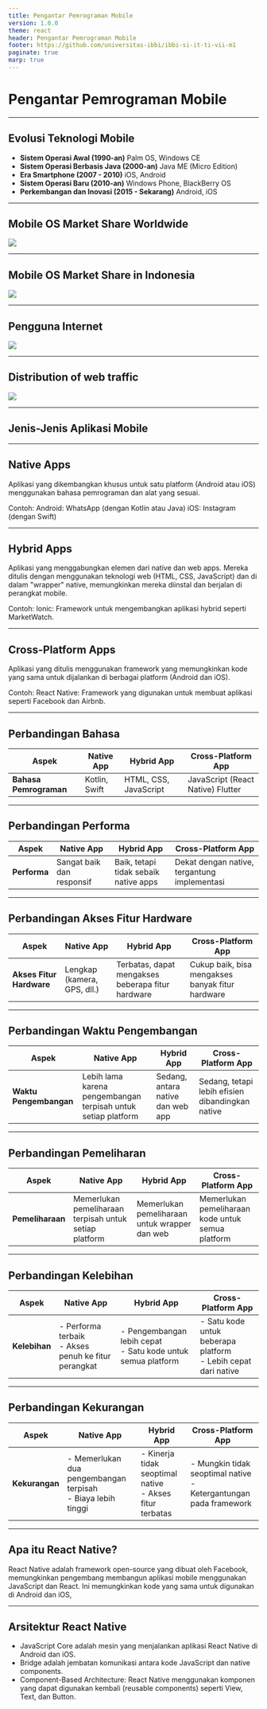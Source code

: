 ```yaml
---
title: Pengantar Pemrograman Mobile
version: 1.0.0
theme: react
header: Pengantar Pemrograman Mobile
footer: https://github.com/universitas-ibbi/ibbi-si-it-ti-vii-m1
paginate: true
marp: true
---
```


<!-- 
_class: lead 
_paginate: skip
-->

# Pengantar Pemrograman Mobile

---

## Evolusi Teknologi Mobile

- **Sistem Operasi Awal (1990-an)**
    Palm OS, Windows CE
- **Sistem Operasi Berbasis Java (2000-an)**
    Java ME (Micro Edition)
- **Era Smartphone (2007 - 2010)**
    iOS, Android
- **Sistem Operasi Baru (2010-an)**
    Windows Phone, BlackBerry OS
- **Perkembangan dan Inovasi (2015 - Sekarang)**
    Android, iOS

---

## Mobile OS Market Share Worldwide

<!-- _footer: https://gs.statcounter.com/os-market-share/mobile/worldwide -->


![](images/minggu-2-2.png)


---

## Mobile OS Market Share in Indonesia

<!-- 
_footer: https://gs.statcounter.com/os-market-share/mobile/indonesia/#monthly-202308-202409-bar -->

![](images/minggu-2-3.png)

---

## Pengguna Internet

<!-- _footer: https://tekno.kompas.com/read/2022/05/09/19300027/lebih-dari-90-persen-warganet-indonesia-mengakses-internet-lewat-ponsel -->

![](images/minggu-2-4.png)

---

## Distribution of web traffic

<!-- _footer: https://www.statista.com/statistics/1362949/indonesia-share-of-web-traffic-by-device/#:~:text=As%20of%20December%202023%2C%20around,and%20desktop%20computers%20that%20year. -->

![](images/minggu-2-5.png)

---

## Jenis-Jenis Aplikasi Mobile

--- 

## Native Apps

Aplikasi yang dikembangkan khusus untuk satu platform (Android atau iOS) menggunakan bahasa pemrograman dan alat yang sesuai.

Contoh:
Android: WhatsApp (dengan Kotlin atau Java)
iOS: Instagram (dengan Swift)

--- 

## Hybrid Apps

Aplikasi yang menggabungkan elemen dari native dan web apps. Mereka ditulis dengan menggunakan teknologi web (HTML, CSS, JavaScript) dan di dalam "wrapper" native, memungkinkan mereka diinstal dan berjalan di perangkat mobile.

Contoh:
Ionic: Framework untuk mengembangkan aplikasi hybrid seperti MarketWatch.

---

## Cross-Platform Apps

Aplikasi yang ditulis menggunakan framework yang memungkinkan kode yang sama untuk dijalankan di berbagai platform (Android dan iOS).

Contoh:
React Native: Framework yang digunakan untuk membuat aplikasi seperti Facebook dan Airbnb.

---

## Perbandingan Bahasa

| **Aspek**                | **Native App**                                                                             | **Hybrid App**                                                                          | **Cross-Platform App**                                                                                              |
| ------------------------ | ------------------------------------------------------------------------------------------ | --------------------------------------------------------------------------------------- | ------------------------------------------------------------------------------------------------------------------- |
| **Bahasa Pemrograman** | Kotlin, Swift                                | HTML, CSS, JavaScript                      | JavaScript (React Native) Flutter        |

---

## Perbandingan Performa

| **Aspek**                | **Native App**                                                                             | **Hybrid App**                                                                          | **Cross-Platform App**                                                                                              |
| ------------------------ | ------------------------------------------------------------------------------------------ | --------------------------------------------------------------------------------------- | ------------------------------------------------------------------------------------------------------------------- |
| **Performa**             | Sangat baik dan responsif                                                                  | Baik, tetapi tidak sebaik native apps                                                   | Dekat dengan native, tergantung implementasi                                                                        |

---

## Perbandingan Akses Fitur Hardware

| **Aspek**                | **Native App**                                                                             | **Hybrid App**                                                                          | **Cross-Platform App**                                                                                              |
| ------------------------ | ------------------------------------------------------------------------------------------ | --------------------------------------------------------------------------------------- | ------------------------------------------------------------------------------------------------------------------- |
| **Akses Fitur Hardware** | Lengkap (kamera, GPS, dll.)                                                                | Terbatas, dapat mengakses beberapa fitur hardware                                       | Cukup baik, bisa mengakses banyak fitur hardware                                                                    |

---

## Perbandingan Waktu Pengembangan

| **Aspek**                | **Native App**                                                                             | **Hybrid App**                                                                          | **Cross-Platform App**                                                                                              |
| ------------------------ | ------------------------------------------------------------------------------------------ | --------------------------------------------------------------------------------------- | ------------------------------------------------------------------------------------------------------------------- |
| **Waktu Pengembangan**   | Lebih lama karena pengembangan terpisah untuk setiap platform                              | Sedang, antara native dan web app                                                       | Sedang, tetapi lebih efisien dibandingkan native                                                                    |

---

## Perbandingan Pemeliharan

| **Aspek**                | **Native App**                                                                             | **Hybrid App**                                                                          | **Cross-Platform App**                                                                                              |
| ------------------------ | ------------------------------------------------------------------------------------------ | --------------------------------------------------------------------------------------- | ------------------------------------------------------------------------------------------------------------------- |
| **Pemeliharaan**         | Memerlukan pemeliharaan terpisah untuk setiap platform                                     | Memerlukan pemeliharaan untuk wrapper dan web                                           | Memerlukan pemeliharaan kode untuk semua platform                                                                   |

---

## Perbandingan Kelebihan

| **Aspek**                | **Native App**                                                                             | **Hybrid App**                                                                          | **Cross-Platform App**                                                                                              |
| ------------------------ | ------------------------------------------------------------------------------------------ | --------------------------------------------------------------------------------------- | ------------------------------------------------------------------------------------------------------------------- |
| **Kelebihan**            | - Performa terbaik <br> - Akses penuh ke fitur perangkat                                   | - Pengembangan lebih cepat <br> - Satu kode untuk semua platform                        | - Satu kode untuk beberapa platform <br> - Lebih cepat dari native                                                  |

---

## Perbandingan Kekurangan

| **Aspek**                | **Native App**                                                                             | **Hybrid App**                                                                          | **Cross-Platform App**                                                                                              |
| ------------------------ | ------------------------------------------------------------------------------------------ | --------------------------------------------------------------------------------------- | ------------------------------------------------------------------------------------------------------------------- |
| **Kekurangan**           | - Memerlukan dua pengembangan terpisah <br> - Biaya lebih tinggi                           | - Kinerja tidak seoptimal native <br> - Akses fitur terbatas                            | - Mungkin tidak seoptimal native <br> - Ketergantungan pada framework                                               |

---

## Apa itu React Native?

React Native adalah framework open-source yang dibuat oleh Facebook, memungkinkan pengembang membangun aplikasi mobile menggunakan JavaScript dan React. Ini memungkinkan kode yang sama untuk digunakan di Android dan iOS, 

---

## Arsitektur React Native

- JavaScript Core adalah mesin yang menjalankan aplikasi React Native di Android dan iOS.
- Bridge adalah jembatan komunikasi antara kode JavaScript dan native components.
- Component-Based Architecture: React Native menggunakan komponen yang dapat digunakan kembali (reusable components) seperti View, Text, dan Button.

